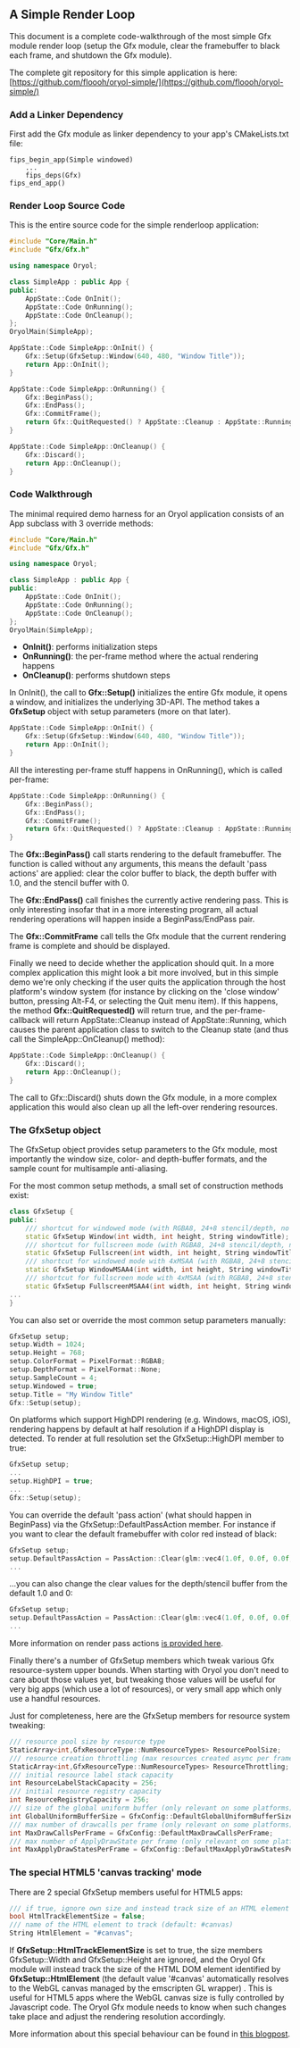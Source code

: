 ## A Simple Render Loop

This document is a complete code-walkthrough of the most simple Gfx module
render loop (setup the Gfx module, clear the framebuffer to black each
frame, and shutdown the Gfx module).

The complete git repository for this simple
application is here: [https://github.com/floooh/oryol-simple/](https://github.com/floooh/oryol-simple/)

### Add a Linker Dependency

First add the Gfx module as linker dependency to your app's CMakeLists.txt file:

```
fips_begin_app(Simple windowed)
    ...
    fips_deps(Gfx)
fips_end_app()
```

### Render Loop Source Code

This is the entire source code for the simple
renderloop application:

```cpp
#include "Core/Main.h"
#include "Gfx/Gfx.h"

using namespace Oryol;

class SimpleApp : public App {
public:
    AppState::Code OnInit();
    AppState::Code OnRunning();
    AppState::Code OnCleanup();
};
OryolMain(SimpleApp);

AppState::Code SimpleApp::OnInit() {
    Gfx::Setup(GfxSetup::Window(640, 480, "Window Title"));
    return App::OnInit();
}

AppState::Code SimpleApp::OnRunning() {
    Gfx::BeginPass();
    Gfx::EndPass();
    Gfx::CommitFrame();
    return Gfx::QuitRequested() ? AppState::Cleanup : AppState::Running;
}

AppState::Code SimpleApp::OnCleanup() {
    Gfx::Discard();
    return App::OnCleanup();
}
```

### Code Walkthrough

The minimal required demo harness for an Oryol application consists
of an App subclass with 3 override methods:

```cpp
#include "Core/Main.h"
#include "Gfx/Gfx.h"

using namespace Oryol;

class SimpleApp : public App {
public:
    AppState::Code OnInit();
    AppState::Code OnRunning();
    AppState::Code OnCleanup();
};
OryolMain(SimpleApp);
```

- **OnInit()**: performs initialization steps
- **OnRunning()**: the per-frame method where the actual rendering happens
- **OnCleanup()**: performs shutdown steps

In OnInit(), the call to **Gfx::Setup()** initializes the entire Gfx module,
it opens a window, and initializes the underlying 3D-API. The method takes a
**GfxSetup** object with setup parameters (more on that later).

```cpp
AppState::Code SimpleApp::OnInit() {
    Gfx::Setup(GfxSetup::Window(640, 480, "Window Title"));
    return App::OnInit();
}
```

All the interesting per-frame stuff happens in OnRunning(), which
is called per-frame:
```cpp
AppState::Code SimpleApp::OnRunning() {
    Gfx::BeginPass();
    Gfx::EndPass();
    Gfx::CommitFrame();
    return Gfx::QuitRequested() ? AppState::Cleanup : AppState::Running;
}
```

The **Gfx::BeginPass()** call starts rendering to the default
framebuffer. The function is called without any arguments, this 
means the default 'pass actions' are applied: clear the
color buffer to black, the depth buffer with 1.0, and the stencil buffer
with 0.

The **Gfx::EndPass()** call finishes the currently active rendering
pass. This is only interesting insofar that in a more interesting program,
all actual rendering operations will happen inside a BeginPass/EndPass pair.

The **Gfx::CommitFrame** call tells the Gfx module that the current
rendering frame is complete and should be displayed.

Finally we need to decide whether the application should quit. In a more
complex application this might look a bit more involved, but in this
simple demo we're only checking if the user quits the application
through the host platform's window system (for instance by clicking
on the 'close window' button, pressing Alt-F4, or selecting the
Quit menu item). If this happens, the method **Gfx::QuitRequested()**
will return true, and the per-frame-callback will return 
AppState::Cleanup instead of AppState::Running, which causes the 
parent application class to switch to the Cleanup state (and thus
call the SimpleApp::OnCleanup() method):

```cpp
AppState::Code SimpleApp::OnCleanup() {
    Gfx::Discard();
    return App::OnCleanup();
}
```
The call to Gfx::Discard() shuts down the Gfx module, in a more complex
application this would also clean up all the left-over rendering resources.

### The GfxSetup object

The GfxSetup object provides setup parameters to the Gfx module, most 
importantly the window size, color- and depth-buffer formats, and the
sample count for multisample anti-aliasing.

For the most common setup methods, a small set of construction methods
exist:

```cpp
class GfxSetup {
public:
    /// shortcut for windowed mode (with RGBA8, 24+8 stencil/depth, no MSAA)
    static GfxSetup Window(int width, int height, String windowTitle);
    /// shortcut for fullscreen mode (with RGBA8, 24+8 stencil/depth, no MSAA)
    static GfxSetup Fullscreen(int width, int height, String windowTitle);
    /// shortcut for windowed mode with 4xMSAA (with RGBA8, 24+8 stencil/depth)
    static GfxSetup WindowMSAA4(int width, int height, String windowTitle);
    /// shortcut for fullscreen mode with 4xMSAA (with RGBA8, 24+8 stencil/depth)
    static GfxSetup FullscreenMSAA4(int width, int height, String windowTitle);
...
}
```

You can also set or override the most common setup parameters manually:

```cpp
GfxSetup setup;
setup.Width = 1024;
setup.Height = 768;
setup.ColorFormat = PixelFormat::RGBA8;
setup.DepthFormat = PixelFormat::None;
setup.SampleCount = 4;
setup.Windowed = true;
setup.Title = "My Window Title"
Gfx::Setup(setup);
```

On platforms which support HighDPI rendering (e.g. Windows, macOS, iOS),
rendering happens by default at half resolution if a HighDPI display is
detected. To render at full resolution set the GfxSetup::HighDPI member to
true:

```cpp
GfxSetup setup;
...
setup.HighDPI = true;
...
Gfx::Setup(setup);
```

You can override the default 'pass action' (what should happen in BeginPass)
via the GfxSetup::DefaultPassAction member. For instance if you want to
clear the default framebuffer with color red instead of black:

```cpp
GfxSetup setup;
setup.DefaultPassAction = PassAction::Clear(glm::vec4(1.0f, 0.0f, 0.0f, 1.0f));
...
```
...you can also change the clear values for the depth/stencil buffer from
the default 1.0 and 0:

```cpp
GfxSetup setup;
setup.DefaultPassAction = PassAction::Clear(glm::vec4(1.0f, 0.0f, 0.0f, 1.0f), 0.5f, 255);
...
```

More information on render pass actions [is provided here](RenderPasses.md).

Finally there's a number of GfxSetup members which tweak various
Gfx resource-system upper bounds. When starting with Oryol you don't
need to care about those values yet, but tweaking those values will
be useful for very big apps (which use a lot of resources), or very small app
which only use a handful resources.

Just for completeness, here are the GfxSetup members for resource
system tweaking:

```cpp
/// resource pool size by resource type
StaticArray<int,GfxResourceType::NumResourceTypes> ResourcePoolSize;
/// resource creation throttling (max resources created async per frame)
StaticArray<int,GfxResourceType::NumResourceTypes> ResourceThrottling;
/// initial resource label stack capacity
int ResourceLabelStackCapacity = 256;
/// initial resource registry capacity
int ResourceRegistryCapacity = 256;
/// size of the global uniform buffer (only relevant on some platforms)
int GlobalUniformBufferSize = GfxConfig::DefaultGlobalUniformBufferSize;
/// max number of drawcalls per frame (only relevant on some platforms)
int MaxDrawCallsPerFrame = GfxConfig::DefaultMaxDrawCallsPerFrame;
/// max number of ApplyDrawState per frame (only relevant on some platforms)
int MaxApplyDrawStatesPerFrame = GfxConfig::DefaultMaxApplyDrawStatesPerFrame;
```

### The special HTML5 'canvas tracking' mode

There are 2 special GfxSetup members useful for HTML5 apps:

```cpp
/// if true, ignore own size and instead track size of an HTML element (emscripten only)
bool HtmlTrackElementSize = false;
/// name of the HTML element to track (default: #canvas)
String HtmlElement = "#canvas";
```

If **GfxSetup::HtmlTrackElementSize** is set to true, the size members
GfxSetup::Width and GfxSetup::Height are ignored, and the Oryol Gfx module
will instead track the size of the HTML DOM element identified by
**GfxSetup::HtmlElement** (the default value '#canvas' automatically
resolves to the WebGL canvas managed by the emscripten GL wrapper) . This is
useful for HTML5 apps where the WebGL canvas size is fully controlled by
Javascript code. The Oryol Gfx module needs to know when such changes take
place and adjust the rendering resolution accordingly.

More information about this special behaviour can be found in 
[this blogpost](http://floooh.github.io/2017/02/22/emsc-html.html).
